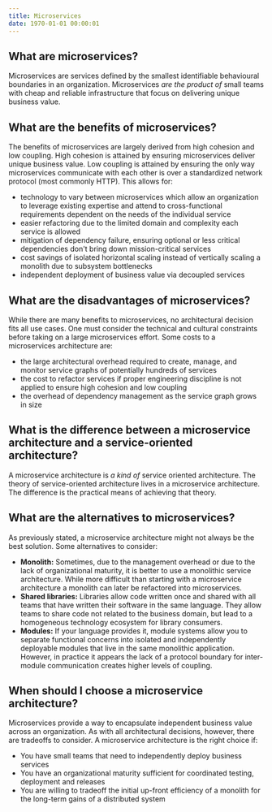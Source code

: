 ```yaml
---
title: Microservices
date: 1970-01-01 00:00:01
---
```

## What are microservices?

Microservices are services defined by the smallest identifiable behavioural boundaries in an organization. Microservices _are the product of_ small teams with cheap and reliable infrastructure that focus on delivering unique business value.

## What are the benefits of microservices?

The benefits of microservices are largely derived from high cohesion and low coupling. High cohesion is attained by ensuring microservices deliver unique business value. Low coupling is attained by ensuring the only way microservices communicate with each other is over a standardized network protocol (most commonly HTTP). This allows for:

* technology to vary between microservices which allow an organization to leverage existing expertise and attend to cross-functional requirements dependent on the needs of the individual service
* easier refactoring due to the limited domain and complexity each service is allowed
* mitigation of dependency failure, ensuring optional or less critical dependencies don't bring down mission-critical services
* cost savings of isolated horizontal scaling instead of vertically scaling a monolith due to subsystem bottlenecks
* independent deployment of business value via decoupled services

## What are the disadvantages of microservices?

While there are many benefits to microservices, no architectural decision fits all use cases. One must consider the technical and cultural constraints before taking on a large microservices effort. Some costs to a microservices architecture are:

* the large architectural overhead required to create, manage, and monitor service graphs of potentially hundreds of services
* the cost to refactor services if proper engineering discipline is not applied to ensure high cohesion and low coupling
* the overhead of dependency management as the service graph grows in size

## What is the difference between a microservice architecture and a service-oriented architecture?

A microservice architecture is _a kind of_ service oriented architecture. The theory of service-oriented architecture lives in a microservice architecture. The difference is the practical means of achieving that theory.

## What are the alternatives to microservices?

As previously stated, a microservice architecture might not always be the best solution. Some alternatives to consider:

* __Monolith:__ Sometimes, due to the management overhead or due to the lack of organizational maturity, it is better to use a monolithic service architecture. While more difficult than starting with a microservice architecture a monolith can later be refactored into microservices.
* __Shared libraries:__ Libraries allow code written once and shared with all teams that have written their software in the same language. They allow teams to share code not related to the business domain, but lead to a homogeneous technology ecosystem for library consumers.
* __Modules:__ If your language provides it, module systems allow you to separate functional concerns into isolated and independently deployable modules that live in the same monolithic application. However, in practice it appears the lack of a protocol boundary for inter-module communication creates higher levels of coupling.

## When should I choose a microservice architecture?

Microservices provide a way to encapsulate independent business value across an organization. As with all architectural decisions, however, there are tradeoffs to consider. A microservice architecture is the right choice if:

* You have small teams that need to independently deploy business services
* You have an organizational maturity sufficient for coordinated testing, deployment and releases
* You are willing to tradeoff the initial up-front efficiency of a monolith for the long-term gains of a distributed system